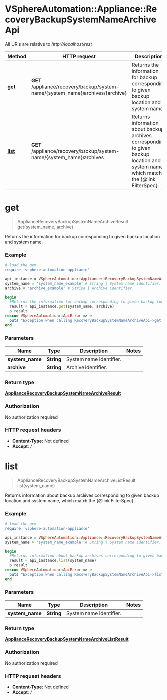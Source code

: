 # VSphereAutomation::Appliance::RecoveryBackupSystemNameArchiveApi

All URIs are relative to *http://localhost/rest*

Method | HTTP request | Description
------------- | ------------- | -------------
[**get**](RecoveryBackupSystemNameArchiveApi.md#get) | **GET** /appliance/recovery/backup/system-name/{system_name}/archives/{archive} | Returns the information for backup corresponding to given backup location and system name.
[**list**](RecoveryBackupSystemNameArchiveApi.md#list) | **GET** /appliance/recovery/backup/system-name/{system_name}/archives | Returns information about backup archives corresponding to given backup location and system name, which match the {@link FilterSpec}.


# **get**
> ApplianceRecoveryBackupSystemNameArchiveResult get(system_name, archive)

Returns the information for backup corresponding to given backup location and system name.

### Example
```ruby
# load the gem
require 'vsphere-automation-appliance'

api_instance = VSphereAutomation::Appliance::RecoveryBackupSystemNameArchiveApi.new
system_name = 'system_name_example' # String | System name identifier.
archive = 'archive_example' # String | Archive identifier.

begin
  #Returns the information for backup corresponding to given backup location and system name.
  result = api_instance.get(system_name, archive)
  p result
rescue VSphereAutomation::ApiError => e
  puts "Exception when calling RecoveryBackupSystemNameArchiveApi->get: #{e}"
end
```

### Parameters

Name | Type | Description  | Notes
------------- | ------------- | ------------- | -------------
 **system_name** | **String**| System name identifier. | 
 **archive** | **String**| Archive identifier. | 

### Return type

[**ApplianceRecoveryBackupSystemNameArchiveResult**](ApplianceRecoveryBackupSystemNameArchiveResult.md)

### Authorization

No authorization required

### HTTP request headers

 - **Content-Type**: Not defined
 - **Accept**: */*



# **list**
> ApplianceRecoveryBackupSystemNameArchiveListResult list(system_name)

Returns information about backup archives corresponding to given backup location and system name, which match the {@link FilterSpec}.

### Example
```ruby
# load the gem
require 'vsphere-automation-appliance'

api_instance = VSphereAutomation::Appliance::RecoveryBackupSystemNameArchiveApi.new
system_name = 'system_name_example' # String | System name identifier.

begin
  #Returns information about backup archives corresponding to given backup location and system name, which match the {@link FilterSpec}.
  result = api_instance.list(system_name)
  p result
rescue VSphereAutomation::ApiError => e
  puts "Exception when calling RecoveryBackupSystemNameArchiveApi->list: #{e}"
end
```

### Parameters

Name | Type | Description  | Notes
------------- | ------------- | ------------- | -------------
 **system_name** | **String**| System name identifier. | 

### Return type

[**ApplianceRecoveryBackupSystemNameArchiveListResult**](ApplianceRecoveryBackupSystemNameArchiveListResult.md)

### Authorization

No authorization required

### HTTP request headers

 - **Content-Type**: Not defined
 - **Accept**: */*



